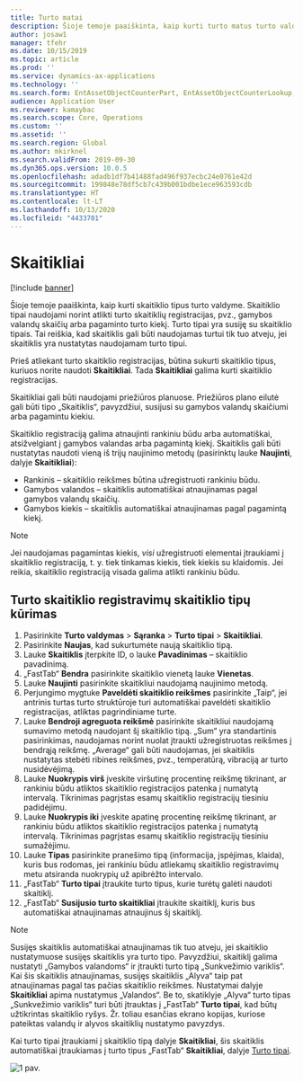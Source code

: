 ```yaml
---
title: Turto matai
description: Šioje temoje paaiškinta, kaip kurti turto matus turto valdyme.
author: josaw1
manager: tfehr
ms.date: 10/15/2019
ms.topic: article
ms.prod: ''
ms.service: dynamics-ax-applications
ms.technology: ''
ms.search.form: EntAssetObjectCounterPart, EntAssetObjectCounterLookup, EntAssetCounterType, EntAssetObjectCounterTotals
audience: Application User
ms.reviewer: kamaybac
ms.search.scope: Core, Operations
ms.custom: ''
ms.assetid: ''
ms.search.region: Global
ms.author: mkirknel
ms.search.validFrom: 2019-09-30
ms.dyn365.ops.version: 10.0.5
ms.openlocfilehash: adadb1df7b41488fad496f937ecbc24e0761e42d
ms.sourcegitcommit: 199848e78df5cb7c439b001bdbe1ece963593cdb
ms.translationtype: HT
ms.contentlocale: lt-LT
ms.lasthandoff: 10/13/2020
ms.locfileid: "4433701"
---
```

# <a name="counters"></a>Skaitikliai

[!include [banner](../../includes/banner.md)]

Šioje temoje paaiškinta, kaip kurti skaitiklio tipus turto valdyme. Skaitiklio tipai naudojami norint atlikti turto skaitiklių registracijas, pvz., gamybos valandų skaičių arba pagaminto turto kiekį. Turto tipai yra susiję su skaitiklio tipais. Tai reiškia, kad skaitiklis gali būti naudojamas turtui tik tuo atveju, jei skaitiklis yra nustatytas naudojamam turto tipui.

Prieš atliekant turto skaitiklio registracijas, būtina sukurti skaitiklio tipus, kuriuos norite naudoti **Skaitikliai**. Tada **Skaitikliai** galima kurti skaitiklio registracijas. 

Skaitikliai gali būti naudojami priežiūros planuose. Priežiūros plano eilutė gali būti tipo „Skaitiklis“, pavyzdžiui, susijusi su gamybos valandų skaičiumi arba pagamintu kiekiu. 

Skaitiklio registraciją galima atnaujinti rankiniu būdu arba automatiškai, atsižvelgiant į gamybos valandas arba pagamintą kiekį. Skaitiklis gali būti nustatytas naudoti vieną iš trijų naujinimo metodų (pasirinktų lauke **Naujinti**, dalyje **Skaitikliai**):
  
- Rankinis – skaitiklio reikšmes būtina užregistruoti rankiniu būdu.  
- Gamybos valandos – skaitiklis automatiškai atnaujinamas pagal gamybos valandų skaičių.  
- Gamybos kiekis – skaitiklis automatiškai atnaujinamas pagal pagamintą kiekį.  

>[!NOTE]
>Jei naudojamas pagamintas kiekis, *visi* užregistruoti elementai įtraukiami į skaitiklio registraciją, t. y. tiek tinkamas kiekis, tiek kiekis su klaidomis. Jei reikia, skaitiklio registraciją visada galima atlikti rankiniu būdu.

## <a name="create-counter-types-for-asset-counter-registrations"></a>Turto skaitiklio registravimų skaitiklio tipų kūrimas

1. Pasirinkite **Turto valdymas** > **Sąranka** > **Turto tipai** > **Skaitikliai**.
2. Pasirinkite **Naujas**, kad sukurtumėte naują skaitiklio tipą.
3. Lauke **Skaitiklis** įterpkite ID, o lauke **Pavadinimas** – skaitiklio pavadinimą.
4. „FastTab“ **Bendra** pasirinkite skaitiklio vienetą lauke **Vienetas**.
5. Lauke **Naujinti** pasirinkite skaitikliui naudojamą naujinimo metodą.
6. Perjungimo mygtuke **Paveldėti skaitiklio reikšmes** pasirinkite „Taip“, jei antrinis turtas turto struktūroje turi automatiškai paveldėti skaitiklio registracijas, atliktas pagrindiniame turte.
7. Lauke **Bendroji agreguota reikšmė** pasirinkite skaitikliui naudojamą sumavimo metodą naudojant šį skaitiklio tipą. „Sum“ yra standartinis pasirinkimas, naudojamas norint nuolat įtraukti užregistruotas reikšmes į bendrąją reikšmę. „Average“ gali būti naudojamas, jei skaitiklis nustatytas stebėti ribines reikšmes, pvz., temperatūrą, vibraciją ar turto nusidėvėjimą. 
8. Lauke **Nuokrypis virš** įveskite viršutinę procentinę reikšmę tikrinant, ar rankiniu būdu atliktos skaitiklio registracijos patenka į numatytą intervalą. Tikrinimas pagrįstas esamų skaitiklio registracijų tiesiniu padidėjimu.
9. Lauke **Nuokrypis iki** įveskite apatinę procentinę reikšmę tikrinant, ar rankiniu būdu atliktos skaitiklio registracijos patenka į numatytą intervalą. Tikrinimas pagrįstas esamų skaitiklio registracijų tiesiniu sumažėjimu.
10. Lauke **Tipas** pasirinkite pranešimo tipą (informacija, įspėjimas, klaida), kuris bus rodomas, jei rankiniu būdu atliekamų skaitiklio registravimų metu atsiranda nuokrypių už apibrėžto intervalo.
11. „FastTab“ **Turto tipai** įtraukite turto tipus, kurie turėtų galėti naudoti skaitiklį.
12. „FastTab“ **Susijusio turto skaitikliai** įtraukite skaitiklį, kuris bus automatiškai atnaujinamas atnaujinus šį skaitiklį.


>[!NOTE]
>Susijęs skaitiklis automatiškai atnaujinamas tik tuo atveju, jei skaitiklio nustatymuose susijęs skaitiklis yra turto tipo. Pavyzdžiui, skaitiklį galima nustatyti „Gamybos valandoms“ ir įtraukti turto tipą „Sunkvežimio variklis“. Kai šis skaitiklis atnaujinamas, susijęs skaitiklis „Alyva“ taip pat atnaujinamas pagal tas pačias skaitiklio reikšmes. Nustatymai dalyje **Skaitikliai** apima nustatymus „Valandos“. Be to, skatiklyje „Alyva“ turto tipas „Sunkvežimio variklis“ turi būti įtrauktas į „FastTab“ **Turto tipai**, kad būtų užtikrintas skaitiklio ryšys. Žr. toliau esančias ekrano kopijas, kuriose pateiktas valandų ir alyvos skaitiklių nustatymo pavyzdys.

Kai turto tipai įtraukiami į skaitiklio tipą dalyje **Skaitikliai**, šis skaitiklis automatiškai įtraukiamas į turto tipus „FastTab“ **Skaitikliai**, dalyje [Turto tipai](../setup-for-objects/object-types.md).

![1 pav.](media/071-setup-for-objects.png)

